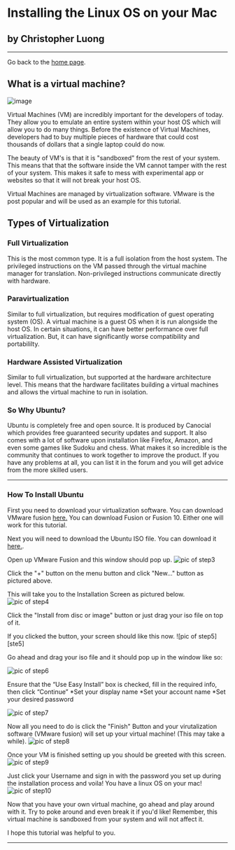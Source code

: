 # **Installing the Linux OS on your Mac**
## by Christopher Luong
---

Go back to the [home page](/README.md/).

## **What is a virtual machine?**
![image](https://cdn1.macworld.co.uk/cmsdata/features/3637265/how_to_install_linux_on_mac_thumb800.jpg)

Virtual Machines (VM) are incredibly important for the developers of today. They allow you to emulate an entire system within your host OS which will allow you to do many things. Before the existence of Virtual Machines, developers had to buy multiple pieces of hardware that could cost thousands of dollars that a single laptop could do now.

The beauty of VM's is that it is "sandboxed" from the rest of your system. This means that that the software inside the VM cannot tamper with the rest of your system. This makes it safe to mess with experimental app or websites so that it will not break your host OS. 

Virtual Machines are managed by virtualization software. VMware is the post popular and will be used as an example for this tutorial.



## **Types of Virtualization**

### Full Virtualization
This is the most common type. It is a full isolation from the host system.
The privileged instructions on the VM passed through the virtual machine manager for translation.
Non-privileged instructions communicate directly with hardware.

### **Paravirtualization**
Similar to full virtualization, but requires modification of guest operating system (OS). A virtual machine is a guest OS when it is run alongside the host OS.
In certain situations, it can have better performance over full virtualization. But, it can have significantly worse compatibility and portabililty.

### **Hardware Assisted Virtualization**
Similar to full virtualization, but supported at the hardware architecture level. This means that the hardware facilitates building a virtual machines and allows the virtual machine to run in isolation.

### **So Why Ubuntu?**
Ubuntu is completely free and open source. It is produced by Canocial which provides free guaranteed security updates and support. It also comes with a lot of software upon installation like Firefox, Amazon, and even some games like Sudoku and chess. What makes it so incredible is the community that continues to work together to improve the product. If you have any problems at all, you can list it in the forum and you will get advice from the more skilled users.

---
### How To Install Ubuntu
First you need to download your virtualization software. You can download VMware fusion [here.](https://www.vmware.com/products/fusion/fusion-evaluation.html) You can download Fusion or Fusion 10. Either one will work for this tutorial.

Next you will need to download the Ubuntu ISO file. You can download it [here.](https://www.ubuntu.com/download/desktop).

Open up VMware Fusion and this window should pop up.
![pic of step3][step3]

[step3]:https://github.com/chrisluong12/Digital-Concept-Tutorial/blob/master/images/Step3.png

Click the "+" button on the menu button and click "New..." button as pictured above.

This will take you to the Installation Screen as pictured below.
![pic of step4][step4]

[step4]:https://github.com/chrisluong12/Digital-Concept-Tutorial/blob/master/images/Step4.png

Click the "Install from disc or image" button or just drag your iso file on top of it.

If you clicked the button, your screen should like this now.
![pic of step5][ste5]

[step5]:https://github.com/chrisluong12/Digital-Concept-Tutorial/blob/master/images/Step5.png

Go ahead and drag your iso file and it should pop up in the window like so:

![pic of step6][step6]

[step6]:https://github.com/chrisluong12/Digital-Concept-Tutorial/blob/master/images/Step6.png

Ensure that the “Use Easy Install” box is checked, fill in the required info, then click “Continue”
  *Set your display name
  *Set your account name
  *Set your desired password

![pic of step7][step7]

[step7]:https://github.com/chrisluong12/Digital-Concept-Tutorial/blob/master/images/Step7.png

Now all you need to do is click the "Finish" Button and your virutalization software (VMware fusion) will set up your virtual machine! (This may take a while).
![pic of step8][step8]

[step8]:https://github.com/chrisluong12/Digital-Concept-Tutorial/blob/master/images/Step8.png

Once your VM is finished setting up you should be greeted with this screen.
![pic of step9][step9]

[step9]:https://github.com/chrisluong12/Digital-Concept-Tutorial/blob/master/images/Step9.png

Just click your Username and sign in with the password you set up during the installation process and voila! You have a linux OS on your mac!
![pic of step10][step10]

[step10]:https://github.com/chrisluong12/Digital-Concept-Tutorial/blob/master/images/Step10.png

Now that you have your own virtual machine, go ahead and play around with it. Try to poke around and even break it if you'd like! Remember, this virtual machine is sandboxed from your system and will not affect it. 

I hope this tutorial was helpful to you. 

---








